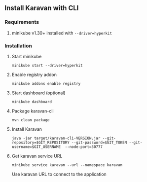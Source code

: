## Install Karavan with CLI

### Requirements
1. minikube v1.30+ installed with `--driver=hyperkit`

### Installation
1. Start minikube
    ```
    minikube start --driver=hyperkit
    ```
2. Enable registry addon
    ```
    minikube addons enable registry
    ```
3. Start dashboard (optional)
    ```
    minikube dashboard
    ```
4. Package karavan-cli
    ```
    mvn clean package
    ```
5. Install Karavan
    ```
    java -jar target/karavan-cli-VERSION.jar --git-repository=$GIT_REPOSITORY --git-password=$GIT_TOKEN --git-username=$GIT_USERNAME  --node-port=30777
    ```
5. Get karavan service URL
    ```
    minikube service karavan --url --namespace karavan
    ```
   Use karavan URL to connect to the application

